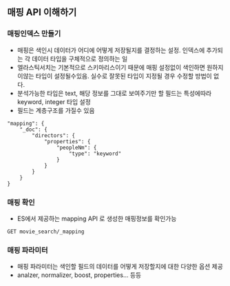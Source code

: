 ## 매핑 API 이해하기
### 매핑인덱스 만들기
- 매핑은 색인시 데이터가 어디에 어떻게 저장될지를 결정하는 설정. 인덱스에 추가되는 각 데이터 타입을 구체적으로 정의하는 일
- 엘라스틱서치는 기본적으로 스키마리스이기 때문에 매핑 설정없이 색인하면 원하지이않는 타입이 설정될수있음. 실수로 잘못된 타입이 지정될 경우 수정할 방법이 없다.
- 분석가능한 타입은 text, 해당 정보를 그대로 보여주기만 할 필드는 특성에따라 keyword, integer 타입 설정
- 필드는 계층구조를 가질수 있음
```
"mapping": {
    "_doc": {
        "directors": {
            "properties": {
                "peopleNm": {
                    "type": "keyword"
                }
            }
        }
    }
}
```
### 매핑 확인
- ES에서 제공하는 mapping API 로 생성한 매핑정보를 확인가능
```
GET movie_search/_mapping
```
### 매핑 파라미터
- 매핑 파라미터는 색인할 필드의 데이터를 어떻게 저장할지에 대한 다양한 옵션 제공
- analzer, normalizer, boost, properties...  등등